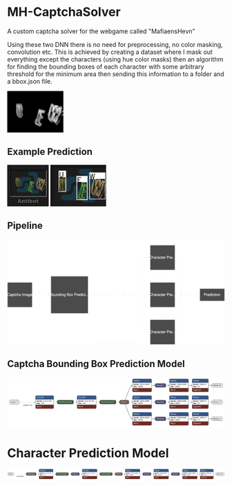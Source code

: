 # MH-CaptchaSolver
A custom captcha solver for the webgame called "MafiaensHevn"

Using these two DNN there is no need for preprocessing, no color masking, convolution etc. This is achieved by creating a dataset
where I mask out everything except the characters (using hue color masks) then an algorithm for finding the bounding boxes of each character
with some arbitrary threshold for the minimum area then sending this information to a folder and a bbox.json file.

<img style="height:10vw;" src="Graphics/ExampleCaptchaPreprocessed.png"></img>

## Example Prediction

<img style="height:10vw;" src="Graphics/ExampleCaptcha.png"></img>
<img style="height:10vw;" src="Graphics/ExampleCaptchaSolved.png"></img>
## Pipeline
![Pipeline](Graphics/Pipeline.svg)

## Captcha Bounding Box Prediction Model
![BoundingBoxPredictionModel](Graphics/bbox_model.png)

# Character Prediction Model
![BoundingBoxPredictionModel](Graphics/character_model.png)
